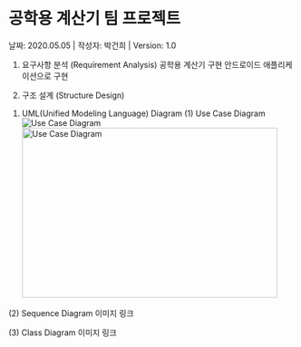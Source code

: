 #  공학용 계산기 팀 프로젝트
날짜: 2020.05.05 | 작성자: 박건희 | Version: 1.0

1. 요구사항 분석 (Requirement Analysis)
공학용 계산기 구현
안드로이드 애플리케이션으로 구현

2. 구조 설계 (Structure Design)
1) UML(Unified Modeling Language) Diagram
(1) Use Case Diagram
![Use Case Diagram](https://github.com/pguhn9/KSA_Scientific_Calculator/blob/main/UML_Diagram/usecaseDiagram.png "Use Case Diagram")
<img src="https://github.com/pguhn9/KSA_Scientific_Calculator/blob/main/UML_Diagram/usecaseDiagram.png" width="450px" height="300px" title="Use Case Diagram" alt="Use Case Diagram"></img><br/>

(2) Sequence Diagram
이미지 링크

(3) Class Diagram
이미지 링크

